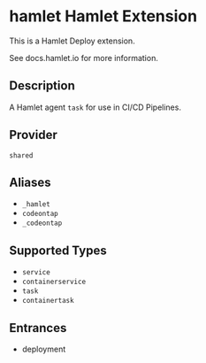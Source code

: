 # hamlet Hamlet Extension

This is a Hamlet Deploy extension.

See docs.hamlet.io for more information.

## Description
<!-- provide a summary of the purpose and use-case for your extension -->
A Hamlet agent `task` for use in CI/CD Pipelines.

## Provider
<!-- the associated Hamlet Plugin Provider required -->
`shared`

## Aliases
<!-- list any aliases that this Extension may be used as -->
- `_hamlet`
- `codeontap`
- `_codeontap`

## Supported Types
<!-- List of component types that can be extended -->
- `service`
- `containerservice`
- `task`
- `containertask`

## Entrances
<!-- List of entrances that this extension supports -->
- deployment